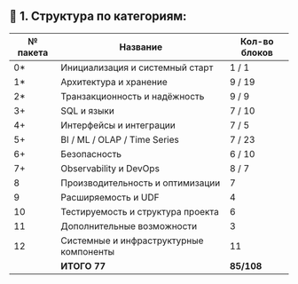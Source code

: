 ## 📁 1. **Структура по категориям**:

| № пакета | Название                                       | Кол-во блоков |
| -------- | ---------------------------------------------- | ------------- |
| 0*       | Инициализация и системный старт                | 1 / 1         |
| 1*       | Архитектура и хранение                         | 9 / 19        |
| 2*       | Транзакционность и надёжность                  | 9 / 9         |
| 3+       | SQL и языки                                    | 7 / 10        |
| 4+       | Интерфейсы и интеграции                        | 7 / 5         |
| 5+       | BI / ML / OLAP / Time Series                   | 7 / 23        |
| 6+       | Безопасность                                   | 6 / 10        |
| 7+       | Observability и DevOps                         | 8 / 7         |
| 8        | Производительность и оптимизации               | 7             |
| 9        | Расширяемость и UDF                            | 4             |
| 10       | Тестируемость и структура проекта              | 6             |
| 11       | Дополнительные возможности                     | 3             |
| 12       | Системные и инфраструктурные компоненты        | 11            |
|          | **ИТОГО 77**                                   | **85/108**    |
